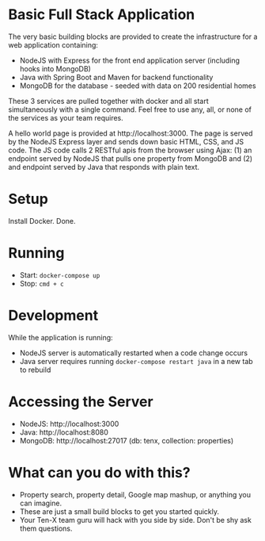 # Basic Full Stack Application

The very basic building blocks are provided to create the infrastructure for a web application containing:
* NodeJS with Express for the front end application server (including hooks into MongoDB)
* Java with Spring Boot and Maven for backend functionality
* MongoDB for the database - seeded with data on 200 residential homes

These 3 services are pulled together with docker and all start simultaneously with a single command. Feel free to use any, all, or none of the services as your team requires.

A hello world page is provided at http://localhost:3000. The page is served by the NodeJS Express layer and sends down basic HTML, CSS, and JS code. The JS code calls 2 RESTful apis from the browser using Ajax: (1) an endpoint served by NodeJS that pulls one property from MongoDB and (2) and endpoint served by Java that responds with plain text.

# Setup

Install Docker. Done.

# Running

* Start: `docker-compose up`
* Stop: `cmd + c`

# Development

While the application is running:
* NodeJS server is automatically restarted when a code change occurs
* Java server requires running `docker-compose restart java` in a new tab to rebuild

# Accessing the Server

* NodeJS: http://localhost:3000
* Java: http://localhost:8080
* MongoDB: http://localhost:27017 (db: tenx, collection: properties)

# What can you do with this?

* Property search, property detail, Google map mashup, or anything you can imagine.
* These are just a small build blocks to get you started quickly.
* Your Ten-X team guru will hack with you side by side.  Don't be shy ask them questions.


